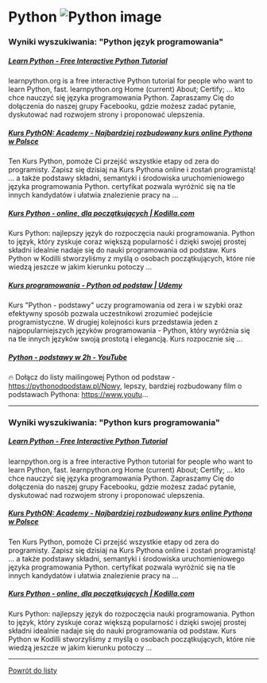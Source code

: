 # Python ![Python image](https://www.tiobe.com/wp-content/themes/tiobe/tiobe-index/images/Python.png)

### Wyniki wyszukiwania: "Python język programowania" 

##### [Learn Python - Free Interactive Python Tutorial](https://www.learnpython.org/pl/) 

 learnpython.org is a free interactive Python tutorial for people who want to learn Python, fast. learnpython.org Home (current) About; Certify; ... kto chce nauczyć się języka programowania Python. Zapraszamy Cię do dołączenia do naszej grupy Facebooku, gdzie możesz zadać pytanie, dyskutować nad rozwojem strony i proponować ulepszenia.


##### [Kurs PythON: Academy - Najbardziej rozbudowany kurs online Pythona w Polsce](https://www.pythonacademy.pl/) 

 Ten Kurs Python, pomoże Ci przejść wszystkie etapy od zera do programisty. Zapisz się dzisiaj na Kurs Pythona online i zostań programistą! ... a także podstawy składni, semantyki i środowiska uruchomieniowego języka programowania Python. certyfikat pozwala wyróżnić się na tle innych kandydatów i ułatwia znalezienie pracy na ...


##### [Kurs Python - online, dla początkujących | Kodilla.com](https://kodilla.com/pl/kurs-python) 

 Kurs Python: najlepszy język do rozpoczęcia nauki programowania. Python to język, który zyskuje coraz większą popularność i dzięki swojej prostej składni idealnie nadaje się do nauki programowania od podstaw. Kurs Python w Kodilli stworzyliśmy z myślą o osobach początkujących, które nie wiedzą jeszcze w jakim kierunku potoczy ...


##### [Kurs programowania - Python od podstaw | Udemy](https://www.udemy.com/course/kurs-programowania-python-od-podstaw/) 

 Kurs "Python - podstawy" uczy programowania od zera i w szybki oraz efektywny sposób pozwala uczestnikowi zrozumieć podejście programistyczne. W drugiej kolejności kurs przedstawia jeden z najpopularniejszych języków programowania - Python, który wyróżnia się na tle innych języków swoją prostotą i elegancją. Kurs rozpocznie się ...


##### [Python - podstawy w 2h - YouTube](https://www.youtube.com/watch?v=BBu6ZoAHIwI) 

 🔥 Dołącz do listy mailingowej Python od podstaw - https://pythonodpodstaw.pl/Nowy, lepszy, bardziej rozbudowany film o podstawach Pythona: https://www.youtu...




---

### Wyniki wyszukiwania: "Python kurs programowania" 

##### [Learn Python - Free Interactive Python Tutorial](https://www.learnpython.org/pl/) 

 learnpython.org is a free interactive Python tutorial for people who want to learn Python, fast. learnpython.org Home (current) About; Certify; ... kto chce nauczyć się języka programowania Python. Zapraszamy Cię do dołączenia do naszej grupy Facebooku, gdzie możesz zadać pytanie, dyskutować nad rozwojem strony i proponować ulepszenia.


##### [Kurs PythON: Academy - Najbardziej rozbudowany kurs online Pythona w Polsce](https://www.pythonacademy.pl/) 

 Ten Kurs Python, pomoże Ci przejść wszystkie etapy od zera do programisty. Zapisz się dzisiaj na Kurs Pythona online i zostań programistą! ... a także podstawy składni, semantyki i środowiska uruchomieniowego języka programowania Python. certyfikat pozwala wyróżnić się na tle innych kandydatów i ułatwia znalezienie pracy na ...


##### [Kurs Python - online, dla początkujących | Kodilla.com](https://kodilla.com/pl/kurs-python) 

 Kurs Python: najlepszy język do rozpoczęcia nauki programowania. Python to język, który zyskuje coraz większą popularność i dzięki swojej prostej składni idealnie nadaje się do nauki programowania od podstaw. Kurs Python w Kodilli stworzyliśmy z myślą o osobach początkujących, które nie wiedzą jeszcze w jakim kierunku potoczy ...




---

 [Powrót do listy](/home/mhz/Dokumenty/studia/sem4/awww/lab1/website/top20.md)